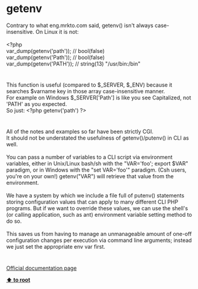 # getenv




<div class="phpcode"><span class="html">
Contrary to what eng.mrkto.com said, getenv() isn&apos;t always case-insensitive. On Linux it is not:<br><br><span class="default">&lt;?php<br>var_dump</span><span class="keyword">(</span><span class="default">getenv</span><span class="keyword">(</span><span class="string">&apos;path&apos;</span><span class="keyword">)); </span><span class="comment">// bool(false)<br></span><span class="default">var_dump</span><span class="keyword">(</span><span class="default">getenv</span><span class="keyword">(</span><span class="string">&apos;Path&apos;</span><span class="keyword">)); </span><span class="comment">// bool(false)<br></span><span class="default">var_dump</span><span class="keyword">(</span><span class="default">getenv</span><span class="keyword">(</span><span class="string">&apos;PATH&apos;</span><span class="keyword">)); </span><span class="comment">// string(13) &quot;/usr/bin:/bin&quot;</span>
</span>
</div>
  

#


<div class="phpcode"><span class="html">
This function is useful (compared to $_SERVER, $_ENV) because it searches $varname key in those array case-insensitive manner.<br>For example on Windows $_SERVER[&apos;Path&apos;] is like you see Capitalized, not &apos;PATH&apos; as you expected.<br>So just: <span class="default">&lt;?php getenv</span><span class="keyword">(</span><span class="string">&apos;path&apos;</span><span class="keyword">) </span><span class="default">?&gt;</span>
</span>
</div>
  

#


<div class="phpcode"><span class="html">
All of the notes and examples so far have been strictly CGI.<br>It should not be understated the usefulness of getenv()/putenv() in CLI as well.<br><br>You can pass a number of variables to a CLI script via environment variables, either in Unix/Linux bash/sh with the &quot;VAR=&apos;foo&apos;; export $VAR&quot; paradigm, or in Windows with the &quot;set VAR=&apos;foo&apos;&quot; paradigm. (Csh users, you&apos;re on your own!) getenv(&quot;VAR&quot;) will retrieve that value from the environment.<br><br>We have a system by which we include a file full of putenv() statements storing configuration values that can apply to many different CLI PHP programs. But if we want to override these values, we can use the shell&apos;s (or calling application, such as ant) environment variable setting method to do so.<br><br>This saves us from having to manage an unmanageable amount of one-off configuration changes per execution via command line arguments; instead we just set the appropriate env var first.</span>
</div>
  

#

[Official documentation page](https://www.php.net/manual/en/function.getenv.php)

**[⬆ to root](/)**